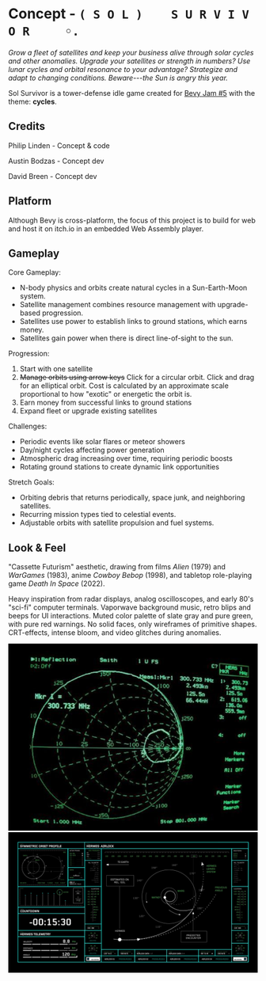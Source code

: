 # Concept - `( S O L )    S U R V I V O R     ◦.`
_Grow a fleet of satellites and keep your business alive through solar cycles_
_and other anomalies. Upgrade your satellites or strength in numbers? Use lunar_
_cycles and orbital resonance to your advantage? Strategize and adapt to_
_changing conditions. Beware---the Sun is angry this year._

Sol Survivor is a tower-defense idle game created for
[Bevy Jam #5](https://itch.io/jam/bevy-jam-5) with the theme: **cycles**.

## Credits
Philip Linden - Concept & code

Austin Bodzas - Concept dev

David Breen - Concept dev

## Platform
Although Bevy is cross-platform, the focus of this project is to build for web
and host it on itch.io in an embedded Web Assembly player.

## Gameplay
Core Gameplay:

- N-body physics and orbits create natural cycles in a Sun-Earth-Moon system.
- Satellite management combines resource management with upgrade-based progression.
- Satellites use power to establish links to ground stations, which earns money.
- Satellites gain power when there is direct line-of-sight to the sun.

Progression:

1. Start with one satellite
2. ~~Manage orbits using arrow keys~~ Click for a circular orbit. Click and drag for an elliptical orbit. Cost is calculated by an approximate scale proportional to how "exotic" or energetic the orbit is.
3. Earn money from successful links to ground stations
4. Expand fleet or upgrade existing satellites

Challenges:

- Periodic events like solar flares or meteor showers
- Day/night cycles affecting power generation
- Atmospheric drag increasing over time, requiring periodic boosts
- Rotating ground stations to create dynamic link opportunities

Stretch Goals:

- Orbiting debris that returns periodically, space junk, and neighboring satellites.
- Recurring mission types tied to celestial events.
- Adjustable orbits with satellite propulsion and fuel systems.

## Look & Feel
"Cassette Futurism" aesthetic, drawing from films _Alien_ (1979) and _WarGames_
(1983), anime _Cowboy Bebop_ (1998), and tabletop role-playing game
_Death In Space_ (2022).

Heavy inspiration from radar displays, analog oscilloscopes, and early 80's
"sci-fi" computer terminals. Vaporwave background music, retro blips and beeps
for UI interactions. Muted color palette of slate gray and pure green, with pure
red warnings. No solid faces, only wireframes of primitive shapes. CRT-effects,
intense bloom, and video glitches during anomalies.

![inspiration 1](assets/inspo-1.png)
![inspiration 2](assets/inspo-2.png)
